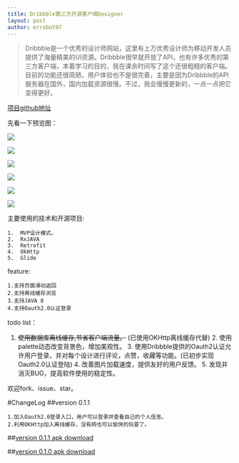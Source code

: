 ```yaml
---
title: Dribbble第三方开源客户端Designer
layout: post
author: mrrobot97
---
```

>Dribbble是一个优秀的设计师网站，这里有上万优秀设计师为移动开发人员提供了海量精美的UI资源。Dribbble很早就开放了API，也有许多优秀的第三方客户端，本着学习的目的，我在课余时间写了这个还很粗糙的客户端。目前的功能还很简陋，用户体验也不是很完善，主要是因为Dribbble的API服务器在国外，国内加载资源很慢。不过，我会慢慢更新的，一点一点把它变得更好。

[项目github地址](https://github.com/mrrobot97/Designer)

先看一下预览图：

![](http://ockr1qfi1.bkt.clouddn.com/screener_20161029%2800_13_49%29.jpg)

![](http://ockr1qfi1.bkt.clouddn.com/screener_20161028%2823_54_36%29.jpg)

![](http://ockr1qfi1.bkt.clouddn.com/screener_20161029%2800_14_23%29.png)

![](http://ockr1qfi1.bkt.clouddn.com/screener_20161029%2800_15_02%29.png)

![](http://ockr1qfi1.bkt.clouddn.com/screener_20161029%2800_15_24%29.png)

![](http://ockr1qfi1.bkt.clouddn.com/screener_20161029%2800_15_39%29.png)

主要使用的技术和开源项目:

	1.	MVP设计模式。
	2.	RxJAVA
	3.	Retrofit
	4.	OkHttp
	5.	Glide

feature:

	1.支持页面滑动返回
	2.支持离线缓存浏览
	3.支持JAVA 8
	4.支持Oauth2.0认证登录
		
	
todo list：

1.  ~~使用数据库离线缓存,节省客户端流量。~~ (已使用OKHttp离线缓存代替)
	2.	使用palette动态改变背景色，增加美观性。
	3.	使用Dribbble提供的Oauth2认证允许用户登录，并对每个设计进行评论，点赞，收藏等功能。(已初步实现Oauth2.0认证登陆)
	4.	改善图片加载速度，提供友好的用户反馈。
	5. 发现并消灭BUG，提高软件使用的稳定性。
	
	
欢迎fork、issue、star。


#ChangeLog
##version 0.1.1
	
	1.加入Oauth2.0登录入口，用户可以登录并查看自己的个人信息。
	2.利用OKHttp加入离线缓存，没有网也可以愉快的玩耍了。
##[version 0.1.1 apk download](http://ockr1qfi1.bkt.clouddn.com/release0.1.1.apk)
	
##[version 0.1.0 apk download](http://ockr1qfi1.bkt.clouddn.com/Designer.apk)
